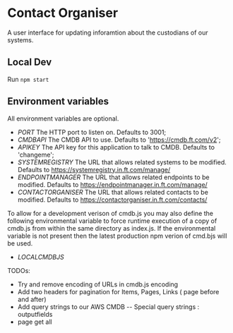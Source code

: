 # Contact Organiser

A user interface for updating inforamtion about the custodians of our systems.

## Local Dev
Run `npm start`

## Environment variables
All environment variables are optional.

- _PORT_ The HTTP port to listen on.  Defaults to 3001;
- _CMDBAPI_ The CMDB API to use.  Defaults to 'https://cmdb.ft.com/v2';
- _APIKEY_ The API key for this application to talk to CMDB.  Defaults to 'changeme';
- _SYSTEMREGISTRY_ The URL that allows related systems to be modified. Defaults to https://systemregistry.in.ft.com/manage/
- _ENDPOINTMANAGER_ The URL that allows related endpoints to be modified. Defaults to https://endpointmanager.in.ft.com/manage/
- _CONTACTORGANISER_ The URL that allows related contacts to be modified. Defaults to https://contactorganiser.in.ft.com/contacts/

To allow for a development verison of cmdb.js you may also define the following environmental variable to force runtime execution of a copy of cmdb.js from within the same directory as index.js. If the environmental variable is not present then the latest production npm verion of cmd.bjs will be used.

- _LOCALCMDBJS_ 


TODOs:

- Try and remove encoding of URLs in cmdb.js encoding
- Add two headers for pagination for Items, Pages, Links ( page before and after)
- Add query strings to our AWS CMDB
-- Special query strings : outputfields
- page get all